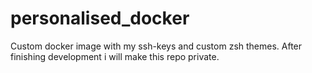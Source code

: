 # personalised_docker
Custom docker image with my ssh-keys and custom zsh themes. After finishing development i will make this repo private.
